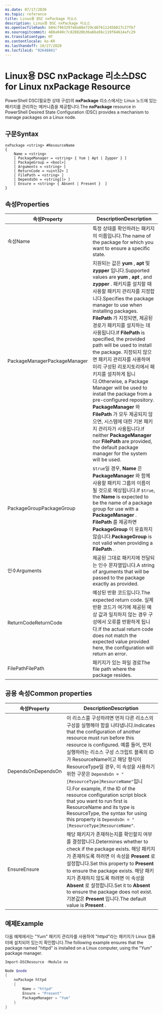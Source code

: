 ```yaml
---
ms.date: 07/17/2020
ms.topic: reference
title: Linux용 DSC nxPackage 리소스
description: Linux용 DSC nxPackage 리소스
ms.openlocfilehash: b84c7963297e8a88e729cd67611245b017c27fb7
ms.sourcegitcommit: 488a940c7c828820b36a6ba56c119f64614afc29
ms.translationtype: HT
ms.contentlocale: ko-KR
ms.lasthandoff: 10/27/2020
ms.locfileid: "92648841"
---
```

# <a name="dsc-for-linux-nxpackage-resource"></a><span data-ttu-id="533af-103">Linux용 DSC nxPackage 리소스</span><span class="sxs-lookup"><span data-stu-id="533af-103">DSC for Linux nxPackage Resource</span></span>

<span data-ttu-id="533af-104">PowerShell DSC(필요한 상태 구성)의 **nxPackage** 리소스에서는 Linux 노드에 있는 패키지를 관리하는 메커니즘을 제공합니다.</span><span class="sxs-lookup"><span data-stu-id="533af-104">The **nxPackage** resource in PowerShell Desired State Configuration (DSC) provides a mechanism to manage packages on a Linux node.</span></span>

## <a name="syntax"></a><span data-ttu-id="533af-105">구문</span><span class="sxs-lookup"><span data-stu-id="533af-105">Syntax</span></span>

```Syntax
nxPackage <string> #ResourceName
{
    Name = <string>
    [ PackageManager = <string> { Yum | Apt | Zypper } ]
    [ PackageGroup = <bool>]
    [ Arguments = <string> ]
    [ ReturnCode = <uint32> ]
    [ FilePath = <string> ]
    [ DependsOn = <string[]> ]
    [ Ensure = <string> { Absent | Present }  ]
}
```

## <a name="properties"></a><span data-ttu-id="533af-106">속성</span><span class="sxs-lookup"><span data-stu-id="533af-106">Properties</span></span>

|<span data-ttu-id="533af-107">속성</span><span class="sxs-lookup"><span data-stu-id="533af-107">Property</span></span> |<span data-ttu-id="533af-108">Description</span><span class="sxs-lookup"><span data-stu-id="533af-108">Description</span></span> |
|---|---|
|<span data-ttu-id="533af-109">속성</span><span class="sxs-lookup"><span data-stu-id="533af-109">Name</span></span> |<span data-ttu-id="533af-110">특정 상태를 확인하려는 패키지의 이름입니다.</span><span class="sxs-lookup"><span data-stu-id="533af-110">The name of the package for which you want to ensure a specific state.</span></span> |
|<span data-ttu-id="533af-111">PackageManager</span><span class="sxs-lookup"><span data-stu-id="533af-111">PackageManager</span></span> |<span data-ttu-id="533af-112">지원되는 값은 **yum** , **apt** 및 **zypper** 입니다.</span><span class="sxs-lookup"><span data-stu-id="533af-112">Supported values are **yum** , **apt** , and **zypper** .</span></span> <span data-ttu-id="533af-113">패키지를 설치할 때 사용할 패키지 관리자를 지정합니다.</span><span class="sxs-lookup"><span data-stu-id="533af-113">Specifies the package manager to use when installing packages.</span></span> <span data-ttu-id="533af-114">**FilePath** 가 지정되면, 제공된 경로가 패키지를 설치하는 데 사용됩니다.</span><span class="sxs-lookup"><span data-stu-id="533af-114">If **FilePath** is specified, the provided path will be used to install the package.</span></span> <span data-ttu-id="533af-115">지정되지 않으면 패키지 관리자를 사용하여 미리 구성된 리포지토리에서 패키지를 설치하게 됩니다.</span><span class="sxs-lookup"><span data-stu-id="533af-115">Otherwise, a Package Manager will be used to install the package from a pre-configured repository.</span></span> <span data-ttu-id="533af-116">**PackageManager** 와 **FilePath** 가 모두 제공되지 않으면, 시스템에 대한 기본 패키지 관리자가 사용됩니다.</span><span class="sxs-lookup"><span data-stu-id="533af-116">If neither **PackageManager** nor **FilePath** are provided, the default package manager for the system will be used.</span></span> |
|<span data-ttu-id="533af-117">PackageGroup</span><span class="sxs-lookup"><span data-stu-id="533af-117">PackageGroup</span></span> |<span data-ttu-id="533af-118">`$true`일 경우, **Name** 은 **PackageManager** 와 함께 사용할 패키지 그룹의 이름이 될 것으로 예상됩니다.</span><span class="sxs-lookup"><span data-stu-id="533af-118">If `$true`, the **Name** is expected to be the name of a package group for use with a **PackageManager** .</span></span> <span data-ttu-id="533af-119">**FilePath** 를 제공하면 **PackageGroup** 이 유효하지 않습니다.</span><span class="sxs-lookup"><span data-stu-id="533af-119">**PackageGroup** is not valid when providing a **FilePath** .</span></span> |
|<span data-ttu-id="533af-120">인수</span><span class="sxs-lookup"><span data-stu-id="533af-120">Arguments</span></span> |<span data-ttu-id="533af-121">제공된 그대로 패키지에 전달되는 인수 문자열입니다.</span><span class="sxs-lookup"><span data-stu-id="533af-121">A string of arguments that will be passed to the package exactly as provided.</span></span> |
|<span data-ttu-id="533af-122">ReturnCode</span><span class="sxs-lookup"><span data-stu-id="533af-122">ReturnCode</span></span> |<span data-ttu-id="533af-123">예상된 반환 코드입니다.</span><span class="sxs-lookup"><span data-stu-id="533af-123">The expected return code.</span></span> <span data-ttu-id="533af-124">실제 반환 코드가 여기에 제공된 예상 값과 일치하지 않는 경우 구성에서 오류를 반환하게 됩니다.</span><span class="sxs-lookup"><span data-stu-id="533af-124">If the actual return code does not match the expected value provided here, the configuration will return an error.</span></span> |
|<span data-ttu-id="533af-125">FilePath</span><span class="sxs-lookup"><span data-stu-id="533af-125">FilePath</span></span> |<span data-ttu-id="533af-126">패키지가 있는 파일 경로</span><span class="sxs-lookup"><span data-stu-id="533af-126">The file path where the package resides.</span></span> |

## <a name="common-properties"></a><span data-ttu-id="533af-127">공용 속성</span><span class="sxs-lookup"><span data-stu-id="533af-127">Common properties</span></span>

|<span data-ttu-id="533af-128">속성</span><span class="sxs-lookup"><span data-stu-id="533af-128">Property</span></span> |<span data-ttu-id="533af-129">Description</span><span class="sxs-lookup"><span data-stu-id="533af-129">Description</span></span> |
|---|---|
|<span data-ttu-id="533af-130">DependsOn</span><span class="sxs-lookup"><span data-stu-id="533af-130">DependsOn</span></span> |<span data-ttu-id="533af-131">이 리소스를 구성하려면 먼저 다른 리소스의 구성을 실행해야 함을 나타냅니다.</span><span class="sxs-lookup"><span data-stu-id="533af-131">Indicates that the configuration of another resource must run before this resource is configured.</span></span> <span data-ttu-id="533af-132">예를 들어, 먼저 실행하려는 리소스 구성 스크립트 블록의 ID가 ResourceName이고 해당 형식이 ResourceType일 경우, 이 속성을 사용하기 위한 구문은 `DependsOn = "[ResourceType]ResourceName"`입니다.</span><span class="sxs-lookup"><span data-stu-id="533af-132">For example, if the ID of the resource configuration script block that you want to run first is ResourceName and its type is ResourceType, the syntax for using this property is `DependsOn = "[ResourceType]ResourceName"`.</span></span> |
|<span data-ttu-id="533af-133">Ensure</span><span class="sxs-lookup"><span data-stu-id="533af-133">Ensure</span></span> |<span data-ttu-id="533af-134">해당 패키지가 존재하는지를 확인할지 여부를 결정합니다.</span><span class="sxs-lookup"><span data-stu-id="533af-134">Determines whether to check if the package exists.</span></span> <span data-ttu-id="533af-135">해당 패키지가 존재하도록 하려면 이 속성을 **Present** 로 설정합니다.</span><span class="sxs-lookup"><span data-stu-id="533af-135">Set this property to **Present** to ensure the package exists.</span></span> <span data-ttu-id="533af-136">해당 패키지가 존재하지 않도록 하려면 이 속성을 **Absent** 로 설정합니다.</span><span class="sxs-lookup"><span data-stu-id="533af-136">Set it to **Absent** to ensure the package does not exist.</span></span> <span data-ttu-id="533af-137">기본값은 **Present** 입니다.</span><span class="sxs-lookup"><span data-stu-id="533af-137">The default value is **Present** .</span></span> |

## <a name="example"></a><span data-ttu-id="533af-138">예제</span><span class="sxs-lookup"><span data-stu-id="533af-138">Example</span></span>

<span data-ttu-id="533af-139">다음 예제에서는 "Yum" 패키지 관리자를 사용하여 "httpd"라는 패키지가 Linux 컴퓨터에 설치되어 있는지 확인합니다.</span><span class="sxs-lookup"><span data-stu-id="533af-139">The following example ensures that the package named "httpd" is installed on a Linux computer, using the "Yum" package manager.</span></span>

```powershell
Import-DSCResource -Module nx

Node $node
{
    nxPackage httpd
    {
        Name = "httpd"
        Ensure = "Present"
        PackageManager = "Yum"
    }
}
```
